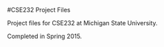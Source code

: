 #CSE232 Project Files

Project files for CSE232 at Michigan State University.

Completed in Spring 2015.